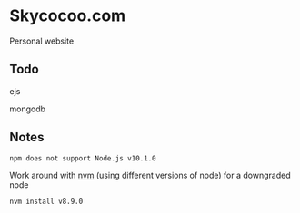 # Skycocoo.com

Personal website


## Todo

ejs

mongodb


## Notes


```
npm does not support Node.js v10.1.0
```

Work around with [nvm](https://github.com/creationix/nvm/issues/576) (using different versions of node) for a downgraded node

```
nvm install v8.9.0
```
